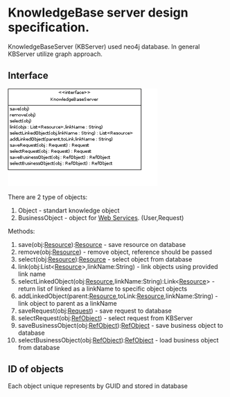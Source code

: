 # KnowledgeBase server design specification.
KnowledgeBaseServer (KBServer) used neo4j database. In general KBServer utilize graph approach.

## Interface

![KnowledgeBase interface](https://github.com/development-team/2/raw/master/doc/design-specification/uml/images/KnowledgeBaseServer.png)

There are 2 type of objects:

 1. Object - standart knowledge object
 1. BusinessObject - object for [Web Services](tu-web-service.md). (User,Request)

Methods:
 1. save(obj:[Resource](knowledge.md#Resource)):[Resource](knowledge.md#Resource) - save resource on database
 1. remove(obj:[Resource](knowledge.md#Resource)) - remove object, reference should be passed
 1. select(obj:[Resource](knowledge.md#Resource)):[Resource](knowledge.md#Resource) - select object from database
 1. link(obj:List<[Resource](knowledge.md#Resource)>,linkName:String) -  link objects using provided link name
 1. selectLinkedObject(obj:[Resource](knowledge.md#Resource),linkName:String):Link<[Resource](knowledge.md#Resource)> - return list of linked as a linkName to specific object objects
 1. addLinkedObject(parent:[Resource](knowledge.md#Resource),toLink:[Resource](knowledge.md#Resource),linkName:String) - link object to parent as a linkName
 1. saveRequest(obj:[Request](tu-web-service.md#Request)) - save request to database
 1. selectRequest(obj:[RefObject](tu-web-service.md#RefObject)) - select request from KBServer
 1. saveBusinessObject(obj:[RefObject](tu-web-service.md#RefObject)):[RefObject](tu-web-service.md#RefObject) - save business object to database
 1. selectBusinessObject(obj:[RefObject](tu-web-service.md#RefObject)):[RefObject](tu-web-service.md#RefObject) - load business object from database

## ID of objects
Each object unique represents by GUID and stored in database